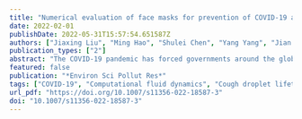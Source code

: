 ```yaml
---
title: "Numerical evaluation of face masks for prevention of COVID-19 airborne transmission"
date: 2022-02-01
publishDate: 2022-05-31T15:57:54.651587Z
authors: ["Jiaxing Liu", "Ming Hao", "Shulei Chen", "Yang Yang", "Jian Li", "Qi Mei", "Xin Bian", "Kun Liu"]
publication_types: ["2"]
abstract: "The COVID-19 pandemic has forced governments around the globe to apply various preventive measures for public health. One of the most effective measures is wearing face masks, which plays a vital role in blocking the transmission of droplets and aerosols. To understand the protective mechanism of face masks, especially in indoor environments, we apply a computational fluid dynamics technique to predict the lifetime of cough droplets. Therefore, we can assess the exposure risk in a ventilated room where an infected individual wears a face mask or not. We focus on the dynamic evaporation and diffusion of droplets in a human-cough process, which is a major cause for the spread of the virus. We find that wearing a face mask can effectively reduce the total mass and Sauter mean diameter of the residual droplets after a single cough. The mass concentration of virus-carrying droplets in the ventilated room decreases by 201, 43,786, and 307,060 times, corresponding to wearing cotton face masks, surgical face masks, and N95 face masks, respectively. However, the maximum travel distance of 80% droplets is insensitive to wearing a face mask or not. Therefore, the residual droplets are widely distributed due to the influence of indoor airflow. Furthermore, we study aerosol exposure risks in different areas of the room and find that high concentrations of aerosols occur in the streamline through an infected individual, especially next to the individual within 1.5 m. This strongly suggests a social distance despite the fact that the majority of droplets are filtered by face masks. This study explains the impact of face masks and airflow on indoor exposure risks and further inspires potential measures for public health, for example, no individuals should sit near the air supply opening."
featured: false
publication: "*Environ Sci Pollut Res*"
tags: ["COVID-19", "Computational fluid dynamics", "Cough droplet lifetime", "Exposure risks", "Face masks", "Ventilated rooms"]
url_pdf: "https://doi.org/10.1007/s11356-022-18587-3"
doi: "10.1007/s11356-022-18587-3"
---
```



